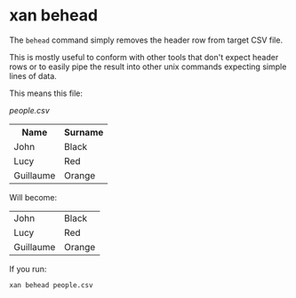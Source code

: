 # xan behead

The `behead` command simply removes the header row from target CSV file.

This is mostly useful to conform with other tools that don't expect header rows or to easily pipe the result into other unix commands expecting simple lines of data.

This means this file:

*people.csv*

<table>
  <tr>
    <th>Name</th>
    <th>Surname</th>
  </tr>
  <tr>
    <td>John</td>
    <td>Black</td>
  </tr>
  <tr>
    <td>Lucy</td>
    <td>Red</td>
  </tr>
  <tr>
    <td>Guillaume</td>
    <td>Orange</td>
  </tr>
</table>

Will become:

<table>
  <tr>
    <td>John</td>
    <td>Black</td>
  </tr>
  <tr>
    <td>Lucy</td>
    <td>Red</td>
  </tr>
  <tr>
    <td>Guillaume</td>
    <td>Orange</td>
  </tr>
</table>

If you run:

```bash
xan behead people.csv
```